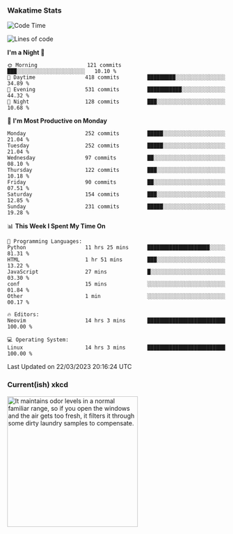 ### Wakatime Stats
<!--START_SECTION:waka-->
![Code Time](http://img.shields.io/badge/Code%20Time-1%2C515%20hrs%2029%20mins-blue)

![Lines of code](https://img.shields.io/badge/From%20Hello%20World%20I%27ve%20Written-1.0%20million%20lines%20of%20code-blue)

**I'm a Night 🦉** 

```text
🌞 Morning                121 commits         ███░░░░░░░░░░░░░░░░░░░░░░   10.10 % 
🌆 Daytime                418 commits         █████████░░░░░░░░░░░░░░░░   34.89 % 
🌃 Evening                531 commits         ███████████░░░░░░░░░░░░░░   44.32 % 
🌙 Night                  128 commits         ███░░░░░░░░░░░░░░░░░░░░░░   10.68 % 
```
📅 **I'm Most Productive on Monday** 

```text
Monday                   252 commits         █████░░░░░░░░░░░░░░░░░░░░   21.04 % 
Tuesday                  252 commits         █████░░░░░░░░░░░░░░░░░░░░   21.04 % 
Wednesday                97 commits          ██░░░░░░░░░░░░░░░░░░░░░░░   08.10 % 
Thursday                 122 commits         ███░░░░░░░░░░░░░░░░░░░░░░   10.18 % 
Friday                   90 commits          ██░░░░░░░░░░░░░░░░░░░░░░░   07.51 % 
Saturday                 154 commits         ███░░░░░░░░░░░░░░░░░░░░░░   12.85 % 
Sunday                   231 commits         █████░░░░░░░░░░░░░░░░░░░░   19.28 % 
```


📊 **This Week I Spent My Time On** 

```text
💬 Programming Languages: 
Python                   11 hrs 25 mins      ████████████████████░░░░░   81.31 % 
HTML                     1 hr 51 mins        ███░░░░░░░░░░░░░░░░░░░░░░   13.22 % 
JavaScript               27 mins             █░░░░░░░░░░░░░░░░░░░░░░░░   03.30 % 
conf                     15 mins             ░░░░░░░░░░░░░░░░░░░░░░░░░   01.84 % 
Other                    1 min               ░░░░░░░░░░░░░░░░░░░░░░░░░   00.17 % 

🔥 Editors: 
Neovim                   14 hrs 3 mins       █████████████████████████   100.00 % 

💻 Operating System: 
Linux                    14 hrs 3 mins       █████████████████████████   100.00 % 
```


 Last Updated on 22/03/2023 20:16:24 UTC
<!--END_SECTION:waka-->

### Current(ish) xkcd
<a id="xkcd-a" title="It maintains odor levels in a normal familiar range, so if you open the windows and the air gets too fresh, it filters it through some dirty laundry samples to compensate." href="https://www.xkcd.com" target="_blank">
        <img align="center" id="xkcd-img" src="https://imgs.xkcd.com/comics/air_handler.png" alt="It maintains odor levels in a normal familiar range, so if you open the windows and the air gets too fresh, it filters it through some dirty laundry samples to compensate." height=300 />
</a>
